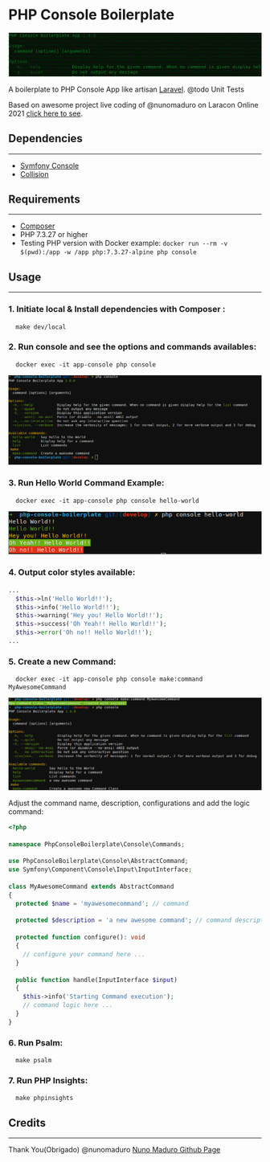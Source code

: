 # PHP  Console Boilerplate

![banner-doc](./docs/assets/banner-doc.png)

A boilerplate to PHP Console App like artisan [Laravel](https://github.com/laravel/laravel).
@todo Unit Tests

Based on awesome project live coding of @nunomaduro on Laracon Online 2021 [click here to see](https://youtu.be/ps9oNo3XA4U).

## Dependencies
--------------

- [Symfony Console](https://github.com/symfony/console)
- [Collision](https://github.com/nunomaduro/collision)

## Requirements
---------------

- [Composer](https://github.com/composer/composer)
- PHP 7.3.27 or higher
- Testing PHP version with Docker example: ``` docker run --rm -v $(pwd):/app -w /app php:7.3.27-alpine php console ```

## Usage
--------

### 1. Initiate local & Install dependencies with Composer :
```shell
  make dev/local

```

### 2. Run console and see the options and commands availables:
  ```shell
    docker exec -it app-console php console
  ``` 
  ![screenshot 1](./docs/assets/screenshot-1.png)

### 3. Run Hello World Command Example:
  ```shell
    docker exec -it app-console php console hello-world
  ```
  ![screenshot 2](./docs/assets/screenshot-2.png)
### 4. Output color styles available:

  ```php
  ...
    $this->ln('Hello World!!');
    $this->info('Hello World!!');
    $this->warning('Hey you! Hello World!!');
    $this->success('Oh Yeah!! Hello World!!');
    $this->error('Oh no!! Hello World!!');
  ...

  ```
### 5. Create a new Command:
  ```shell
    docker exec -it app-console php console make:command MyAwesomeCommand
  ```
   ![screenshot 3](./docs/assets/screenshot-3.png)

  Adjust the command name, description, configurations and add the logic command:

  ```php
  <?php

  namespace PhpConsoleBoilerplate\Console\Commands;

  use PhpConsoleBoilerplate\Console\AbstractCommand;
  use Symfony\Component\Console\Input\InputInterface;

  class MyAwesomeCommand extends AbstractCommand
  {
    protected $name = 'myawesomecommand'; // command

    protected $description = 'a new awesome command'; // command description
    
    protected function configure(): void
    {
      // configure your command here ...
    }

    public function handle(InputInterface $input)
    {
      $this->info('Starting Command execution');
      // command logic here ...
    }
  }
  ```
  
### 6. Run Psalm:
  ```shell
    make psalm
  ```
### 7. Run PHP Insights:
  ```shell
    make phpinsights
  ```

## Credits
----------

 Thank You(Obrigado) @nunomaduro [Nuno Maduro Github Page](https://github.com/nunomaduro)
